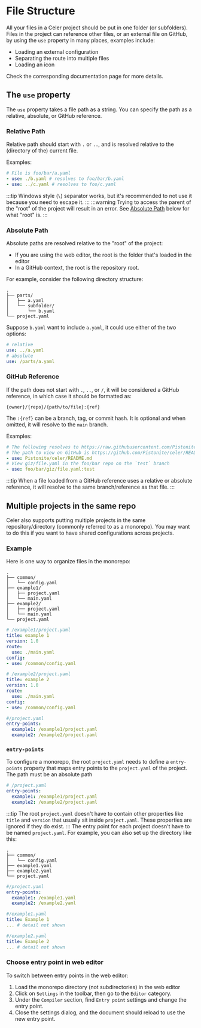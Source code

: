 # File Structure

All your files in a Celer project should be put in one folder (or subfolders).
Files in the project can reference other files, or an external file on GitHub,
by using the `use` property in many places, examples include:

- Loading an external configuration
- Separating the route into multiple files
- Loading an icon 

Check the corresponding documentation page for more details.

## The `use` property

The `use` property takes a file path as a string. You can specify the path as a relative, absolute, or GitHub reference.

### Relative Path

Relative path should start with `.` or `..`, and is resolved relative to the (directory of the) current file.

Examples:
```yaml
# File is foo/bar/a.yaml
- use: ./b.yaml # resolves to foo/bar/b.yaml
- use: ../c.yaml # resolves to foo/c.yaml
```
:::tip
Windows style (`\`) separator works, but it's recommended to not use it because you need to escape it.
:::
:::warning
Trying to access the parent of the "root" of the project will result in an error. See [Absolute Path](#absolute-path)
below for what "root" is.
:::

### Absolute Path

Absolute paths are resolved relative to the "root" of the project:

- If you are using the web editor, the root is the folder that's loaded in the editor
- In a GitHub context, the root is the repository root.

For example, consider the following directory structure:
``` 
.
├── parts/
│   ├── a.yaml
│   └── subfolder/
│       └── b.yaml
└── project.yaml
```

Suppose `b.yaml` want to include `a.yaml`, it could use either of the two options:
```yaml
# relative
use: ../a.yaml
# absolute
use: /parts/a.yaml
```

### GitHub Reference

If the path does not start with `.`, `..`, or `/`, it will be considered a GitHub reference, in which case it should be formatted as:
```
{owner}/{repo}/{path/to/file}:{ref}
```
The `:{ref}` can be a branch, tag, or commit hash. 
It is optional and when omitted, it will resolve to the `main` branch.

Examples:
```yaml
# The following resolves to https://raw.githubusercontent.com/Pistonite/celer/main/README.md
# The path to view on GitHub is https://github.com/Pistonite/celer/README.md
- use: Pistonite/celer/README.md
# View giz/file.yaml in the foo/bar repo on the `test` branch
- use: foo/bar/giz/file.yaml:test
```
:::tip
When a file loaded from a GitHub reference uses a relative or absolute reference,
it will resolve to the same branch/reference as that file.
:::

## Multiple projects in the same repo
Celer also supports putting multiple projects in the same repository/directory (commonly referred to as a monorepo).
You may want to do this if you want to have shared configurations across projects.

### Example
Here is one way to organize files in the monorepo:
```
.
├── common/
│   └── config.yaml
├── example1/
│   ├── project.yaml
│   └── main.yaml
├── example2/
│   ├── project.yaml
│   └── main.yaml
└── project.yaml
```
```yaml
# /example1/project.yaml
title: example 1
version: 1.0
route:
  use: ./main.yaml
config:
- use: /common/config.yaml

# /example2/project.yaml
title: example 2
version: 1.0
route:
  use: ./main.yaml
config:
- use: /common/config.yaml

#/project.yaml
entry-points:
  example1: /example1/project.yaml
  example2: /example2/project.yaml
```

### `entry-points`
To configure a monorepo, the root `project.yaml` needs to define a `entry-points` property that maps entry points
to the `project.yaml` of the project. The path must be an absolute path
```yaml
# /project.yaml
entry-points:
  example1: /example1/project.yaml
  example2: /example2/project.yaml
```
:::tip
The root `project.yaml` doesn't have to contain other properties like `title` and `version` that usually sit inside
`project.yaml`. These properties are ignored if they do exist.
:::
The entry point for each project doesn't have to be named `project.yaml`. For example, you can also set up the directory like this:
```
.
├── common/
│   └── config.yaml
├── example1.yaml
├── example2.yaml
└── project.yaml
```
```yaml
#/project.yaml
entry-points:
  example1: /example1.yaml
  example2: /example2.yaml

#/example1.yaml
title: Example 1
... # detail not shown

#/example2.yaml
title: Example 2
... # detail not shown
```

### Choose entry point in web editor
To switch between entry points in the web editor:

1. Load the monorepo directory (not subdirectories) in the web editor
2. Click on `Settings` in the toolbar, then go to the `Editor` category.
3. Under the `Compiler` section, find `Entry point` settings and change the entry point.
4. Close the settings dialog, and the document should reload to use the new entry point.
